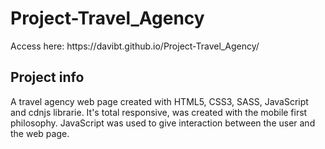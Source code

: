 # Project-Travel_Agency
<p>Access here: https://davibt.github.io/Project-Travel_Agency/</p>

<h2>Project info</h2>
A travel agency web page created with HTML5, CSS3, SASS, JavaScript and cdnjs librarie.
It's total responsive, was created with the mobile first philosophy. JavaScript was used to give interaction between the user and the web page.

